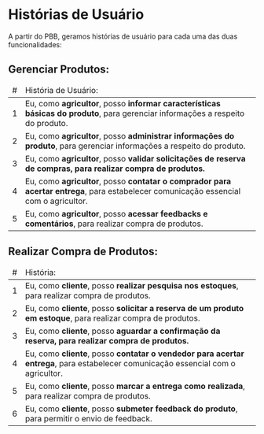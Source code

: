 
# Histórias de Usuário

A partir do PBB, geramos histórias de usuário para cada uma das duas funcionalidades:


## Gerenciar Produtos:

<table>
    <thead>
        <tr>
            <td>#</td>
            <td>História de Usuário:</td>
        </tr>
    <thead>
    <tbody>
        <tr>
            <td>1</td>
            <td>
                Eu, como <strong>agricultor</strong>, posso <strong>informar características básicas do produto</strong>, para gerenciar informações a respeito do produto.
            </td>
        </tr>
        <tr>
            <td>2</td>
            <td>
                Eu, como <strong>agricultor</strong>, posso <strong>administrar informações do produto</strong>, para gerenciar informações a respeito do produto.
            </td>
        </tr>
        <tr>
            <td>3</td>
            <td>
                Eu, como <strong>agricultor</strong>, posso <strong>validar solicitações de reserva de compras<strong>, para realizar compra de produtos.
            </td>
        </tr>
        <tr>
            <td>4</td>
            <td>
                Eu, como <strong>agricultor</strong>, posso <strong>contatar o comprador para acertar entrega</strong>, para estabelecer comunicação essencial com o agricultor.
            </td>
        </tr>
        <tr>
            <td>5</td>
            <td>
                Eu, como <strong>agricultor</strong>, posso <strong>acessar feedbacks e comentários</strong>, para realizar compra de produtos.
            </td>
        </tr>
    </tbody>
</table>


## Realizar Compra de Produtos:

<table>
    <thead>
        <tr>
            <td>#</td>
            <td>História:</td>
        </tr>
    <thead>
    <tbody>
        <tr>
            <td>1</td>
            <td>
                Eu, como <strong>cliente</strong>, posso <strong>realizar pesquisa nos estoques</strong>, para realizar compra de produtos.
            </td>
        </tr>
        <tr>
            <td>2</td>
            <td>
                Eu, como <strong>cliente</strong>, posso <strong>solicitar a reserva de um produto em estoque</strong>, para realizar compra de produtos.
            </td>
        </tr>
        <tr>
            <td>3</td>
            <td>
                Eu, como <strong>cliente</strong>, posso <strong>aguardar a confirmação da reserva<strong>, para realizar compra de produtos.
            </td>
        </tr>
        <tr>
            <td>4</td>
            <td>
                Eu, como <strong>cliente</strong>, posso <strong>contatar o vendedor para acertar entrega</strong>, para estabelecer comunicação essencial com o agricultor.
            </td>
        </tr>
        <tr>
            <td>5</td>
            <td>
                Eu, como <strong>cliente</strong>, posso <strong>marcar a entrega como realizada</strong>, para realizar compra de produtos.
            </td>
        </tr>
        <tr>
            <td>6</td>
            <td>
                Eu, como <strong>cliente</strong>, posso <strong>submeter feedback do produto</strong>, para permitir o envio de feedback.
            </td>
        </tr>
    </tbody>
</table>